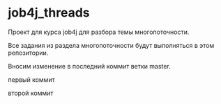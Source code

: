 # job4j_threads
Проект для курса job4j для разбора темы многопоточности.

Все задания из раздела многопоточности будут выполняться в этом репозитории.

Вносим изменение в последний коммит ветки master.

первый коммит

второй коммит